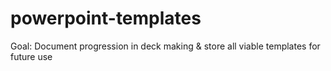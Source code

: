 # powerpoint-templates

Goal: Document progression in deck making & store all viable templates for future use
